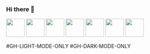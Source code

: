 ### Hi there 👋

<!--
**Karl-Gavois/Karl-Gavois** is a ✨ _special_ ✨ repository because its `README.md` (this file) appears on your GitHub profile.

Here are some ideas to get you started:

- 🔭 I’m currently working on ...
- 🌱 I’m currently learning ...
- 👯 I’m looking to collaborate on ...
- 🤔 I’m looking for help with ...
- 💬 Ask me about ...
- 📫 How to reach me: ...
- 😄 Pronouns: ...
- ⚡ Fun fact: ...
-->



<img src="https://cdn.jsdelivr.net/gh/devicons/devicon/icons/vscode/vscode-original.svg" height=50 width=50 />

<img src="https://cdn.jsdelivr.net/gh/devicons/devicon/icons/html5/html5-original.svg" height=50 width=50 />
            
<img src="https://cdn.jsdelivr.net/gh/devicons/devicon/icons/css3/css3-original.svg" height=50 width=50 />
          
<img src="https://cdn.jsdelivr.net/gh/devicons/devicon/icons/php/php-original.svg" height=50 width=50 />
            
<img src="https://cdn.jsdelivr.net/gh/devicons/devicon/icons/javascript/javascript-original.svg" height=50 width=50/>
<img src="https://cdn.jsdelivr.net/gh/devicons/devicon/icons/linkedin/linkedin-original.svg" height=50 width=50 / #GH-DARK-MODE-ONLY>
<img src="https://cdn.jsdelivr.net/gh/devicons/devicon/icons/linkedin/linkedin-plain.svg" height=50 width=50 /#GH-LIGHT-MODE-ONLY>
          

          
          
          
          






#GH-LIGHT-MODE-ONLY
#GH-DARK-MODE-ONLY
